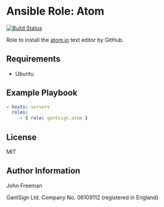 Ansible Role: Atom
==================

[![Build Status](https://travis-ci.org/gantsign/ansible-role-atom.svg?branch=master)](https://travis-ci.org/gantsign/ansible-role-atom)

Role to install the [atom.io](https://atom.io) text editor by GitHub.

Requirements
------------

* Ubuntu

Example Playbook
----------------

```yaml
- hosts: servers
  roles:
     - { role: gantsign.atom }
```

License
-------

MIT

Author Information
------------------

John Freeman

GantSign Ltd.
Company No. 06109112 (registered in England)
